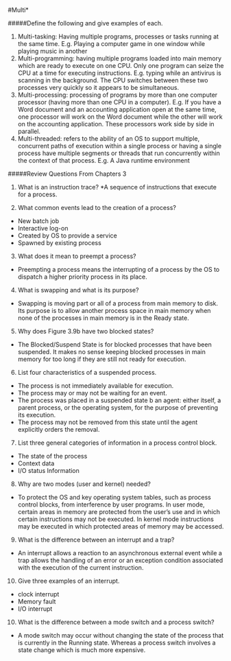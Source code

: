 #Multi*

#####Define the following and give examples of each.
1.	Multi-tasking: Having multiple programs, processes or tasks running at the same time. E.g. Playing a computer game in one window while playing music in another
2.	Multi-programming: having multiple programs loaded into main memory which are ready to execute on one CPU. Only one program can seize the CPU at a time for executing instructions. E.g. typing while an antivirus is scanning in the background. The CPU switches between these two processes very quickly so it appears to be simultaneous.
3.	Multi-processing: processing of programs by more than one computer processor (having more than one CPU in a computer). E.g. If you have a Word document and an accounting application open at the same time, one processor will work on the Word document while the other will work on the accounting application. These processors work side by side in parallel.
4.	Multi-threaded:  refers to the ability of an OS to support multiple, concurrent paths of execution within a single process or having a single process have multiple segments or threads that run concurrently within the context of that process. E.g. A Java runtime environment

#####Review Questions From Chapters 3
1.	What is an instruction trace?
*A sequence of instructions that execute for a process.

2.	What common events lead to the creation of a process?
+ New batch job
+	Interactive log-on
+	Created by OS to provide a service
+	Spawned by existing process
3.	What does it mean to preempt a process?
+	Preempting a process means the interrupting of a process by the OS to dispatch a higher priority process in its place.
4.	What is swapping and what is its purpose?
+	Swapping is moving part or all of a process from main memory to disk. Its purpose is to allow another process space in main memory when none of the processes in main memory is in the Ready state. 
5.	Why does Figure 3.9b have two blocked states?
+	The Blocked/Suspend State is for blocked processes that have been suspended. It makes no sense keeping blocked processes in main memory for too long if they are still not ready for execution.
6.	List four characteristics of a suspended process.
+	The process is not immediately available for execution.
+	The process may or may not be waiting for an event.
+	The process was placed in a suspended state b an agent: either itself, a parent process, or the operating system, for the purpose of preventing its execution.
+	The process may not be removed from this state until the agent explicitly orders the removal.
7.	List three general categories of information in a process control block.
+	The state of the process
+	Context data 
+	 I/O status Information
8.	Why are two modes (user and kernel) needed?
+	To protect the OS and key operating system tables, such as process control blocks, from interference by user programs. In user mode, certain areas in memory are protected from the user’s use and in which certain instructions may not be executed. In kernel mode instructions may be executed in which protected areas of memory may be accessed.
9. What is the difference between an interrupt and a trap?
+	An interrupt allows a reaction to an asynchronous external event while a trap allows the handling of an error or an exception condition associated with the execution of the current instruction.
10.	Give three examples of an interrupt.
+	clock interrupt
+	Memory fault
+	I/O interrupt
10.	What is the difference between a mode switch and a process switch?
+	A mode switch may occur without changing the state of the process that is currently in the Running state. Whereas a process switch involves a state change which is much more expensive.

